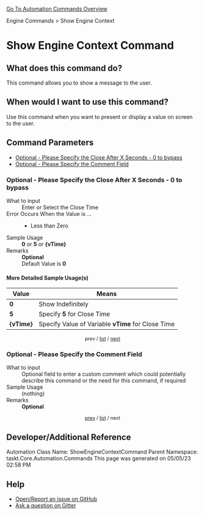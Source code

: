 <!--TITLE: Show Engine Context Command -->
<!-- SUBTITLE: a command in the Engine Commands group. -->
[Go To Automation Commands Overview](/automation-commands.md)


Engine Commands &gt; Show Engine Context


# Show Engine Context Command


## What does this command do?
This command allows you to show a message to the user.


## When would I want to use this command?
Use this command when you want to present or display a value on screen to the user.


<a id="param_list"></a>
## Command Parameters
- [Optional - Please Specify the Close After X Seconds - 0 to bypass](#param_0)
- [Optional - Please Specify the Comment Field](#param_1)


<a id="param_0"></a>
### Optional - Please Specify the Close After X Seconds - 0 to bypass


<dl>
<dt>What to input</dt><dd>Enter or Select the Close Time</dd>
<dt>Error Occurs When the Value is ...</dt><dd><ul>
<li>Less than Zero</li>
</ul></dd>
<dt>Sample Usage</dt><dd><strong>0</strong> or <strong>5</strong> or <strong>{vTime}</strong></dd>
<dt>Remarks</dt><dd><strong>Optional</strong><br>Default Value is <strong>0</strong></dd>
</dl>




#### More Detailed Sample Usage(s)
| Value | Means |
|---|---|
| <strong>0</strong> | Show Indefinitely |
| <strong>5</strong> | Specify **5** for Close Time |
| <strong>{vTime}</strong> | Specify Value of Variable **vTime** for Close Time |


<div style="font-size: 90%; text-align: center">


prev / [list](#param_list) / [next](#param_1)


</div>


<a id="param_1"></a>
### Optional - Please Specify the Comment Field


<dl>
<dt>What to input</dt><dd>Optional field to enter a custom comment which could potentially describe this command or the need for this command, if required</dd>
<dt>Sample Usage</dt><dd>(nothing)</dd>
<dt>Remarks</dt><dd><strong>Optional</strong><br></dd>
</dl>




<div style="font-size: 90%; text-align: center">


[prev](#param_1) / [list](#param_list) / next


</div>


## Developer/Additional Reference
Automation Class Name: ShowEngineContextCommand
Parent Namespace: taskt.Core.Automation.Commands
This page was generated on 05/05/23 02:58 PM


## Help
- [Open/Report an issue on GitHub](https://github.com/rcktrncn/taskt/issues/new)
- [Ask a question on Gitter](https://gitter.im/taskt-rpa/Lobby)
